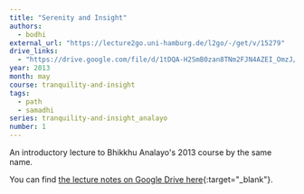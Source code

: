 ```yaml
---
title: "Serenity and Insight"
authors:
  - bodhi
external_url: "https://lecture2go.uni-hamburg.de/l2go/-/get/v/15279"
drive_links:
  - "https://drive.google.com/file/d/1tDQA-H2SmB0zan8TNm2FJN4AZEI_OmzJ/view?usp=sharing"
year: 2013
month: may
course: tranquility-and-insight
tags:
  - path
  - samadhi
series: tranquility-and-insight_analayo
number: 1
---
```


An introductory lecture to Bhikkhu Analayo's 2013 course by the same name.

You can find [the lecture notes on Google Drive here](https://drive.google.com/file/d/1gV-nQ9qYIQIgl_CftAq1FQc2bSC9GmBT/view?usp=sharing){:target="_blank"}.

